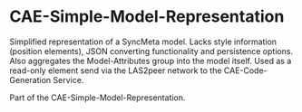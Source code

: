 # CAE-Simple-Model-Representation

Simplified representation of a SyncMeta model. Lacks style information (position elements), JSON converting functionality and persistence options. Also aggregates the Model-Attributes group into the model itself. Used as a read-only element send via the LAS2peer network to the CAE-Code-Generation Service.  

Part of the CAE-Simple-Model-Representation.